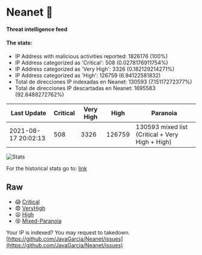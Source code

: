 # Neanet :hocho:
#### Threat intelligence feed
#### The stats:

- IP Address with malicious activities reported: 1826176 (100%)
- IP Address categorized as 'Critical':  508 (0.0278176911754%)
- IP Address categorized as 'Very High':  3326 (0.182129214271%)
- IP Address categorized as 'High':  126759 (6.94122581832)
- Total de direcciones IP indexadas en Neanet:  130593 (7.15117272377%)
- Total de direcciones IP descartadas en Neanet:  1695583 (92.8488272762%)

| Last Update | Critical | Very High | High | Paranoia |
| --- | --- | --- | --- | --- |
| 2021-08-17 20:02:13 | 508 | 3326 | 126759 | 130593 mixed list (Critical + Very High + High)|

![Stats](https://docs.google.com/spreadsheets/d/e/2PACX-1vSnaNMIXVabIpDJjufMlzH7poXnshF3mgd8Is1g9ytUEzVsP5my4Trn8f-xkoLLQ38xpL3HtmUexLo6/pubchart?oid=501124687&format=image)

For the historical stats go to: [link](/stats.csv)
## Raw
- :scream: [Critical](https://raw.githubusercontent.com/JavaGarcia/Neanet/master/blacklists/neanet_critical.txt)
- :fearful: [VeryHigh](https://raw.githubusercontent.com/JavaGarcia/Neanet/master/blacklists/neanet_veryHigh.txtt)
- :frowning: [High](https://raw.githubusercontent.com/JavaGarcia/Neanet/master/blacklists/neanet_high.txt)
- :dizzy_face: [Mixed-Paranoia](https://raw.githubusercontent.com/JavaGarcia/Neanet/master/blacklists/neanet_all.txt)


Your IP is indexed? You may request to takedown. [https://github.com/JavaGarcia/Neanet/issues](https://github.com/JavaGarcia/Neanet/issues)



























































































































































































































































































































































































































































































































































































































































































































































































































































































































































































































































































































































































































































































































































































































































































































































































































































































































































































































































































































































































































































































































































































































































































































































































































































































































































































































































































































































































































































































































































































































































































































































































































































































































































































































































































































































































































































































































































































































































































































































































































































































































































































































































































































































































































































































































































































































































































































































































































































































































































































































































































































































































































































































































































































































































































































































































































































































































































































































































































































































































































































































































































































































































































































































































































































































































































































































































































































































































































































































































































































































































































































































































































































































































































































































































































































































































































































































































































































































































































































































































































































































































































































































































































































































































































